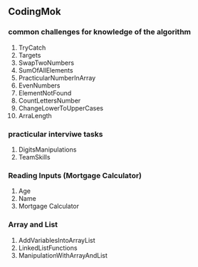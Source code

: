 ##  CodingMok
### common challenges for knowledge of the algorithm
1. TryCatch
2. Targets
3. SwapTwoNumbers
4. SumOfAllElements
5. PracticularNumberInArray
6. EvenNumbers
7. ElementNotFound
8. CountLettersNumber
9. ChangeLowerToUpperCases
10. ArraLength
### practicular interviwe tasks
1.  DigitsManipulations
2. TeamSkills
### Reading Inputs (Mortgage Calculator)
1. Age
2. Name
3. Mortgage Calculator
### Array and List
1. AddVariablesIntoArrayList
2. LinkedListFunctions
3. ManipulationWithArrayAndList
